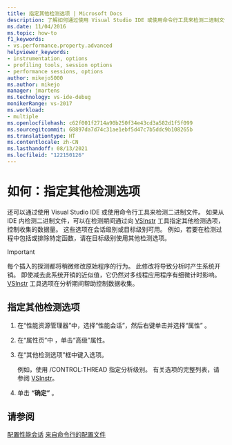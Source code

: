 ```yaml
---
title: 指定其他检测选项 | Microsoft Docs
description: 了解如何通过使用 Visual Studio IDE 或使用命令行工具来检测二进制文件。
ms.date: 11/04/2016
ms.topic: how-to
f1_keywords:
- vs.performance.property.advanced
helpviewer_keywords:
- instrumentation, options
- profiling tools, session options
- performance sessions, options
author: mikejo5000
ms.author: mikejo
manager: jmartens
ms.technology: vs-ide-debug
monikerRange: vs-2017
ms.workload:
- multiple
ms.openlocfilehash: c62f001f2714a90b250f34e43cd3a582d1f5f099
ms.sourcegitcommit: 68897da7d74c31ae1ebf5d47c7b5ddc9b108265b
ms.translationtype: HT
ms.contentlocale: zh-CN
ms.lasthandoff: 08/13/2021
ms.locfileid: "122150126"
---
```

# <a name="how-to-specify-additional-instrumentation-options"></a>如何：指定其他检测选项

还可以通过使用 Visual Studio IDE 或使用命令行工具来检测二进制文件。 如果从 IDE 内检测二进制文件，可以在检测期间通过向 [VSInstr](../profiling/vsinstr.md) 工具指定其他检测选项，控制收集的数据量。 这些选项在会话级别或目标级别可用。 例如，若要在检测过程中包括或排除特定函数，请在目标级别使用其他检测选项。

> [!IMPORTANT]
> 每个插入的探测都将稍微修改原始程序的行为。 此修改将导致分析时产生系统开销。 即使减去此系统开销的近似值，它仍然对多线程应用程序有细微计时影响。 [VSInstr](../profiling/vsinstr.md) 工具选项在分析期间帮助控制数据收集。

## <a name="to-specify-additional-instrumentation-option"></a>指定其他检测选项

1. 在“性能资源管理器”中，选择“性能会话”，然后右键单击并选择“属性”  。

2. 在“属性页”中 ，单击“高级”属性。

3. 在“其他检测选项”框中键入选项。

     例如，使用 /CONTROL:THREAD 指定分析级别。 有关选项的完整列表，请参阅 [VSInstr](../profiling/vsinstr.md)。

4. 单击 **“确定”** 。

## <a name="see-also"></a>请参阅

[配置性能会话](../profiling/configuring-performance-sessions.md)
[来自命令行的配置文件](../profiling/using-the-profiling-tools-from-the-command-line.md)
